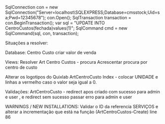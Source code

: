 ﻿SqlConnection con = new SqlConnection("Server=localhost\\SQLEXPRESS;Database=cmsstock;Uid=sa;Pwd=12345678");
con.Open();
SqlTransaction transaction = con.BeginTransaction();
var sql = "UPDATE INTO CentroCustos(fechada)values(1)";
SqlCommand cmd = new SqlCommand(sql, con, transaction);


Situações a resolver:

Database:
Centro Custo criar valor de venda

Views:
Resolver Art Centro Custos - procura
	Acrescentar procura por centro de custo

Alterar os logotipos do Quixlab
ArtCentroCusto Index - colocar UNIDADE e linhas a vermelho caso o valor seja igual a 0.


Validações:
ArtCentroCusto - redirect apos criado com sucesso para admin e user , e redirect sem sucesso passar erro para admin e user

WARNINGS / NEW INSTALLATIONS:
Validar o ID da referencia SERVIÇOS e alterar a incrementação que está na função (ArtCentroCustos-Create) line 86